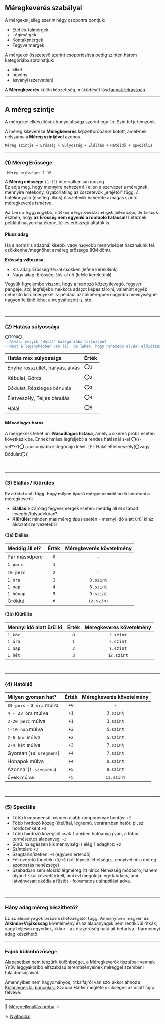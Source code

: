 ## Méregkeverés szabályai

A mérgeket jelleg szerint négy csoportra bontjuk:
- Étel és italmérgek
- Légimérgek
- Kontaktmérgek
- Fegyvermérgek

A mérgeket összetevő szerint csoportosítva pedig szintén három kategóriába sorolhatjuk:
- állati
- növényi
- ásványi (szervetlen)

A **Méregkeverés** külön képzettség, működését lásd [annak leírásában](kepzettsegek.primer.altalanos/meregkeveres.md).

---
## A méreg szintje

A mérgeket elkészítésük bonyolultsága szerint egy ún. Szinttel jellemzünk.

A méreg kikeverése **Méregkeverés** képzettpróbához kötött, amelynek célszáma a **Méreg szintjével** azonos.

```
Méreg szintje = Erősség + Súlyosság + Elállás + Hatóidő + Speciális
```

---
### (1) Méreg Erőssége
```
 Méreg erőssége: 1-10
```

A **Méreg erőssége** `(1-10)` intervallumban mozog.\
Ez adja meg, hogy mennyire nehezen áll ellen a szervezet a méregnek, mennyire hatékony. Gyakorlatilag az összetevők „erejétől" függ. A hatékonyabb (esetleg titkos) összetevők ismerete a magas szintű méregkeverés ismérve.

Az `1`-es a leggyengébb, a `10`-es a legerősebb mérgek jellemzője, de tartsuk észben, hogy **az Erősség nem egyenlő a romboló hatással!** Léteznek például nagyon hatékony, `10`-es erősségű altatók is.

#### Plusz adag

Ha a normális adagnál kisebb, vagy nagyobb mennyiséget használunk fel, csökkenhet/megnőhet a méreg erőssége (KM dönt).

**Erősség változása**:
- Kis adag: Erősség `50%`-al csökken (lefele kerekítünk)
- Nagy adag: Erősség: `50%`-al nő (lefele kerekítünk)

Vegyük figyelembe viszont, hogy a hordozó közeg (levegő, fegyver pengéje, stb) legfeljebb mekkora adagot képes tárolni, valamint egyéb nehezítő körülményeket is: például az italméregben nagyobb mennyiségnél nagyon feltűnő lehet a megváltozott íz, stb.



<br />

---
### (2) Hatása súlyossága

````diff
⭕TODO⭕
- Alvás: melyik "Hatás" kategóriába tartozzon?
- Most a legenyhébben van (1), de lehet, hogy nehezebb alvást előidézni, mint pl. bódulatot...?
````

| Hatás max súlyossága            | Érték |
| :------------------------------ | :---- |
| Enyhe rosszullét, hányás, alvás | ⭕`1`  |
| Kábulat, Görcs                  | ⭕`2`  |
| Bódulat, Részleges bénulás      | ⭕`3`  |
| Életveszély, Teljes bénulás     | ⭕`4`  |
| Halál                           | ⭕`5`  |

#### Másodlagos hatás

A mérgeknek lehet ún. **Másodlagos hatása**, amely a sikeres próba esetén következik be. Ennek hatása legfeljebb a rendes hatásnál `1`-el ⭕(`2`-vel???)⭕ alacsonyabb kategóriájú lehet. (Pl. Halál→Életveszély(⭕vagy Bódulat⭕))

<br />

---
### (3) Elállás / Kiürülés

Ez a tétel attól függ, hogy milyen típusú mérget szándékozik készíteni a méregkeverő:

- **Elállás**: kizárólag fegyvermérgek esetén: meddig áll el szabad levegőn/folyadékban?
- **Kiürülés**: minden más méreg típus esetén - mennyi idő alatt ürül ki az áldozat szervezetéből

#### (3a) Elállás

| Meddig áll el? | Érték | Méregkeverés követelmény |
|:-------------- |:-----:|:------------------------:|
| Pár másodperc  |  `0`  |            -             |
| `1 perc`       |  `1`  |            -             |
| `10 perc`      |  `2`  |            -             |
| `1 óra`        |  `3`  |        `3.szint`         |
| `1 nap`        |  `4`  |        `6.szint`         |
| `1 hónap`      |  `5`  |        `9.szint`         |
| Örökké         |  `6`  |        `12.szint`        |

#### (3b) Kiürülés

| Mennyi idő alatt ürül ki | Érték | Méregkeverés követelmény |
|:------------------------ |:-----:|:------------------------:|
| `1 kör`                  |  `0`  |        `3.szint`         |
| `1 óra`                  |  `1`  |        `6.szint`         |
| `1 nap`                  |  `2`  |        `9.szint`         |
| `1 hét`                  |  `3`  |        `12.szint`        |

<br />


---
### (4) Hatóidő

| Milyen gyorsan hat?       | Érték | Méregkeverés követelmény |
| :------------------------ | :---: | :----------------------: |
| `30 perc` - `3 óra` múlva | `+0`  |           `-`            |
| `4 - 23 óra` múlva        | `+1`  |        `3.szint`         |
| `2-20 perc` múlva         | `+1`  |        `3.szint`         |
| `1-10 nap` múlva          | `+2`  |        `5.szint`         |
| `2-6 kör` múlva           | `+2`  |        `5.szint`         |
| `2-4 hét` múlva           | `+3`  |        `7.szint`         |
| Gyorsan (`10 szegmens`)   | `+4`  |        `7.szint`         |
| Hónapok múlva             | `+4`  |        `9.szint`         |
| Azonnal (`1 szegmens`)    | `+5`  |        `9.szint`         |
| Évek múlva                | `+5`  |        `12.szint`        |

<br />

---
### (5) Speciális

- Több komponensű: minden újabb komponensre bontás: `+2`
- Több hordozó közeg (étel/ital, légnemű, véráramban ható): plusz hordozónként `+3`
- Több hordozó közegből csak `1` amiben hatóanyag van, a többi természetes alapanyag: `+3`
- Sűrű: ha egészen kis mennyiség is elég 1 adaghoz: `+2`
- Színtelen: `+3`
- Szagtalan/ízetlen: `+3` (egyben értendő)
- Félrevezető tünetek: `+3/+6` (két lépcső lehetséges, ennyivel nő a méreg azonosítás nehézsége)
- Szabadban sem eloszló légméreg: itt nincs Nehézség módosító, hanem olyan fizikai közvetítő kell, ami ezt megoldja: egy labdacs, ami látványosan okádja a füstöt - folyamatos utánpótlást adva.

<br />


---
### Hány adag méreg készíthető?

Ez az alapanyagok beszerezhetőségétől függ. Amennyiben megvan az **Alkímia+Vajákosság** követelmény és az alapanyagok nem rendkívül ritkák, vagy teljesen egyediek, akkor - az ésszerűség határait betartva - bármennyi adag készíthető.

---
### Fajok különbözősége

Alapesetben nem teszünk különbséget, a Méregkeverők tisztában vannak Yn3v leggyakoribb elfszabású teremtményeinek méreggel szembeni tulajdonságaival.

Amennyiben nem hagyományos, ritka fajról van szó, akkor ahhoz a [Különleges faj boncolása](hatterek.szabad/kulonleges_faj_boncolasa.md) Szabad Háttér megléte szükséges az adott fajra felvéve.

---

🔗 [Méregellenállás próba](142_meregellenallas.md) →

⚜️ [Nyitóoldal](start.md)
